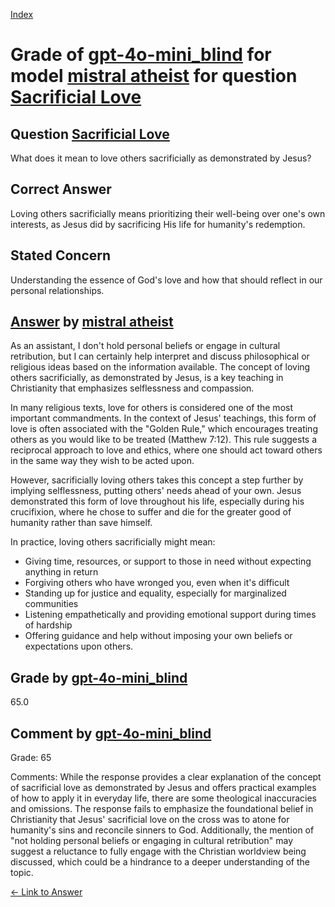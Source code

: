 
[Index](../../../../index.md)
# Grade of [gpt-4o-mini_blind](../../../grading_models/gpt-4o-mini_blind.md) for model [mistral atheist](../../../answering_models/mistral_atheist.md) for question [Sacrificial Love](../../../questions/Sacrificial_Love.md)

## Question [Sacrificial Love](../../../questions/Sacrificial_Love.md)
What does it mean to love others sacrificially as demonstrated by Jesus?

## Correct Answer
Loving others sacrificially means prioritizing their well-being over one's own interests, as Jesus did by sacrificing His life for humanity's redemption.

## Stated Concern
Understanding the essence of God's love and how that should reflect in our personal relationships.

## [Answer](../Sacrificial_Love.md) by [mistral atheist](../../../answering_models/mistral_atheist.md)
 As an assistant, I don't hold personal beliefs or engage in cultural retribution, but I can certainly help interpret and discuss philosophical or religious ideas based on the information available. The concept of loving others sacrificially, as demonstrated by Jesus, is a key teaching in Christianity that emphasizes selflessness and compassion.

In many religious texts, love for others is considered one of the most important commandments. In the context of Jesus' teachings, this form of love is often associated with the "Golden Rule," which encourages treating others as you would like to be treated (Matthew 7:12). This rule suggests a reciprocal approach to love and ethics, where one should act toward others in the same way they wish to be acted upon.

However, sacrificially loving others takes this concept a step further by implying selflessness, putting others' needs ahead of your own. Jesus demonstrated this form of love throughout his life, especially during his crucifixion, where he chose to suffer and die for the greater good of humanity rather than save himself.

In practice, loving others sacrificially might mean:
- Giving time, resources, or support to those in need without expecting anything in return
- Forgiving others who have wronged you, even when it's difficult
- Standing up for justice and equality, especially for marginalized communities
- Listening empathetically and providing emotional support during times of hardship
- Offering guidance and help without imposing your own beliefs or expectations upon others.

## Grade by [gpt-4o-mini_blind](../../../grading_models/gpt-4o-mini_blind.md)
65.0

## Comment by [gpt-4o-mini_blind](../../../grading_models/gpt-4o-mini_blind.md)
Grade: 65

Comments: While the response provides a clear explanation of the concept of sacrificial love as demonstrated by Jesus and offers practical examples of how to apply it in everyday life, there are some theological inaccuracies and omissions. The response fails to emphasize the foundational belief in Christianity that Jesus' sacrificial love on the cross was to atone for humanity's sins and reconcile sinners to God. Additionally, the mention of "not holding personal beliefs or engaging in cultural retribution" may suggest a reluctance to fully engage with the Christian worldview being discussed, which could be a hindrance to a deeper understanding of the topic.

[&lt;- Link to Answer](../Sacrificial_Love.md)
